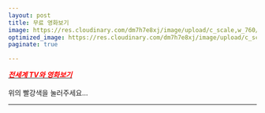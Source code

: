 ```yaml
---
layout: post
title: 무료 영화보기
image: https://res.cloudinary.com/dm7h7e8xj/image/upload/c_scale,w_760/v1506079212/jekflix-capa_vfhuzh.png
optimized_image: https://res.cloudinary.com/dm7h7e8xj/image/upload/c_scale,w_380/v1506079212/jekflix-capa_vfhuzh.png
paginate: true

---
```


 [<span style="color:red">***전세계 TV와 영화보기***</span>](https://www.viki.com/explore)<br> <br>
 위의 빨강색을 눌러주세요...<br>

---
